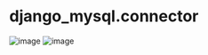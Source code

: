 # django_mysql.connector

![image](https://user-images.githubusercontent.com/66113291/180042662-58136ac5-7399-4680-a4e8-f62f9318cd99.png)
![image](https://user-images.githubusercontent.com/66113291/180042712-58c814d2-146d-41fc-9a34-daf6dd33c91d.png)
